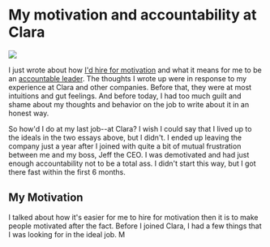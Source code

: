 # My motivation and accountability at Clara

![][lead-image-jpg]

I just wrote about how [I'd hire for motivation]() and what it means for me to be an [accountable leader](). The thoughts I wrote up were in response to my experience at Clara and other companies. Before that, they were at most intuitions and gut feelings. And before today, I had too much guilt and shame about my thoughts and behavior on the job to write about it in an honest way.

So how'd I do at my last job--at Clara? I wish I could say that I lived up to the ideals in the two essays above, but I didn't. I ended up leaving the company just a year after I joined with quite a bit of mutual frustration between me and my boss, Jeff the CEO. I was demotivated and had just enough accountability not to be a total ass. I didn't start this way, but I got there fast within the first 6 months.

## My Motivation

I talked about how it's easier for me to hire for motivation then it is to make people motivated after the fact. Before I joined Clara, I had a few things that I was looking for in the ideal job. M









[lead-image-jpg]: https://github.com/adam-p/markdown-here/raw/master/src/common/images/icon48.png
